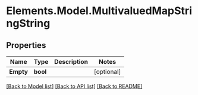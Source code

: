 # Elements.Model.MultivaluedMapStringString

## Properties

Name | Type | Description | Notes
------------ | ------------- | ------------- | -------------
**Empty** | **bool** |  | [optional] 

[[Back to Model list]](../README.md#documentation-for-models) [[Back to API list]](../README.md#documentation-for-api-endpoints) [[Back to README]](../README.md)

